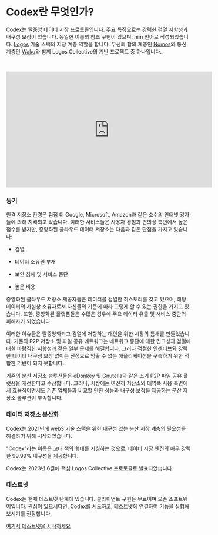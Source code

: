 # Codex란 무엇인가?

Codex는 탈중앙 데이터 저장 프로토콜입니다. 주요 특징으로는 강력한 검열 저항성과 내구성 보장이 있습니다. 동일한 이름의 참조 구현이 있으며, nim 언어로 작성되었습니다. [Logos](https://logos.co/) 기술 스택의 저장 계층 역할을 합니다. 무신뢰 합의 계층인 [Nomos](http://nomos.tech)와 통신 계층인 [Waku](http://waku.org)와 함께 Logos Collective의 기반 프로젝트 중 하나입니다.

<br/>

<p><iframe width="560" height="315" src="https://www.youtube.com/embed/XH-R2oJO7P4" title="" frameBorder="0"   allow="accelerometer; autoplay; clipboard-write; encrypted-media; gyroscope; picture-in-picture; web-share"  allowFullScreen><br>Powered by <a href="https://youtubeembedcode.com">youtube embed code</a> and <a href="https://snabblan.io/">snabblån utan uc</a></iframe></p>

### 동기

원격 저장소 환경은 점점 더 Google, Microsoft, Amazon과 같은 소수의 인터넷 강자들에 의해 지배되고 있습니다. 이러한 서비스들은 사용자 경험과 편의성 측면에서 높은 점수를 받지만, 중앙화된 클라우드 데이터 저장소는 다음과 같은 단점을 가지고 있습니다:

- 검열

- 데이터 소유권 부재

- 보안 침해 및 서비스 중단

- 높은 비용

중앙화된 클라우드 저장소 제공자들은 데이터를 검열한 히스토리를 갖고 있으며, 해당 데이터의 사실상 소유자로서 자신들의 기준에 따라 그렇게 할 수 있는 권한을 가지고 있습니다. 또한, 중앙화된 플랫폼들은 수많은 경우에 주요 데이터 유출 및 서비스 중단의 피해자가 되었습니다.

이러한 이슈들은 탈중앙화되고 검열에 저항하는 대안을 위한 시장의 틈새를 만들었습니다. 기존의 P2P 저장소 및 파일 공유 네트워크는 네트워크 중단에 대한 견고성과 검열에 대한 바람직한 저항성과 같은 일부 문제를 해결합니다. 그러나 적절한 인센티브와 강력한 데이터 내구성 보장 없이는 진정으로 멈출 수 없는 애플리케이션을 구축하기 위한 적합한 기반이 되지 못합니다.

기존의 분산 저장소 솔루션들은 eDonkey 및 Gnutella와 같은 초기 P2P 파일 공유 플랫폼을 개선한다고 주장합니다. 그러나, 시장에는 여전히 저장소와 대역폭 사용 측면에서 효율적이면서도 기존 업체들과 비교할 만한 성능과 내구성 보장을 제공하는 분산 저장소 솔루션이 부족합니다.

### 데이터 저장소 분산화

Codex는 2021년에 web3 기술 스택을 위한 내구성 있는 분산 저장 계층의 필요성을 해결하기 위해 시작되었습니다.

"Codex"라는 이름은 고대 책의 형태를 지칭하는 것으로, 데이터 저장 엔진의 매우 강력한 99.99% 내구성을 제공합니다.

Codex는 2023년 6월에 핵심 Logos Collective 프로토콜로 발표되었습니다.

### 테스트넷

Codex는 현재 테스트넷 단계에 있습니다. 클라이언트 구현은 무료이며 오픈 소프트웨어입니다. 관심이 있으시다면, Codex를 시도하고, 테스트넷에 연결하여 기능을 실험해보시기를 권장합니다.

[여기서 테스트넷을 시작하세요](/ko/learn/quick-start)
